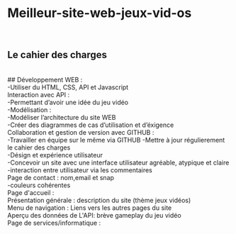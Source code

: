 # Meilleur-site-web-jeux-vid-os
<br>

## Le cahier des charges 
<br>
## Développement WEB : 
<br>
-Utiliser du HTML, CSS, API et Javascript

<br>
Interaction avec API :  
<br>
-Permettant d’avoir une idée du jeu vidéo

<br>
-Modélisation :  
<br>
-Modéliser l’architecture du site WEB
<br>
-Créer des diagrammes de cas d’utilisation  et d’éxigence

<br>
Collaboration et gestion de version avec GITHUB : 
<br>
-Travailler en équipe sur le même via GITHUB
-Mettre à jour régulierement le cahier des charges

<br>
-Désign et expérience utilisateur 
<br>
-Concevoir un site avec une interface utilisateur agréable, atypique et claire
 <br>
-interaction entre utilisateur via les commentaires
<br>
Page de contact : nom,email et snap
<br>
-couleurs cohérentes 
<br>
Page d'accueil : 
<br>
Présentation générale : description du site (thème jeux vidéos)
<br>
Menu de navigation : Liens vers les autres pages du site
<br>
Aperçu des données de L'API: brève gameplay du jeu vidéo
<br>
Page de services/informatique : 
<br>



